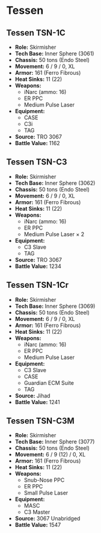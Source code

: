 # Tessen
## Tessen TSN-1C
- **Role:** Skirmisher
- **Tech Base:** Inner Sphere (3061)
- **Chassis:** 50 tons (Endo Steel)
- **Movement:** 6 / 9 / 0, XL
- **Armor:** 161 (Ferro Fibrous)
- **Heat Sinks:** 11 (22)
- **Weapons:**
  - iNarc (ammo: 16)
  - ER PPC
  - Medium Pulse Laser
- **Equipment:**
  - CASE
  - C3i
  - TAG
- **Source:** TRO 3067
- **Battle Value:** 1162

## Tessen TSN-C3
- **Role:** Skirmisher
- **Tech Base:** Inner Sphere (3062)
- **Chassis:** 50 tons (Endo Steel)
- **Movement:** 6 / 9 / 0, XL
- **Armor:** 161 (Ferro Fibrous)
- **Heat Sinks:** 11 (22)
- **Weapons:**
  - iNarc (ammo: 16)
  - ER PPC
  - Medium Pulse Laser × 2
- **Equipment:**
  - C3 Slave
  - TAG
- **Source:** TRO 3067
- **Battle Value:** 1234

## Tessen TSN-1Cr
- **Role:** Skirmisher
- **Tech Base:** Inner Sphere (3069)
- **Chassis:** 50 tons (Endo Steel)
- **Movement:** 6 / 9 / 0, XL
- **Armor:** 161 (Ferro Fibrous)
- **Heat Sinks:** 11 (22)
- **Weapons:**
  - iNarc (ammo: 16)
  - ER PPC
  - Medium Pulse Laser
- **Equipment:**
  - C3 Slave
  - CASE
  - Guardian ECM Suite
  - TAG
- **Source:** Jihad
- **Battle Value:** 1241

## Tessen TSN-C3M
- **Role:** Skirmisher
- **Tech Base:** Inner Sphere (3077)
- **Chassis:** 50 tons (Endo Steel)
- **Movement:** 6 / 9 (12) / 0, XL
- **Armor:** 161 (Ferro Fibrous)
- **Heat Sinks:** 11 (22)
- **Weapons:**
  - Snub-Nose PPC
  - ER PPC
  - Small Pulse Laser
- **Equipment:**
  - MASC
  - C3 Master
- **Source:** 3067 Unabridged
- **Battle Value:** 1547

